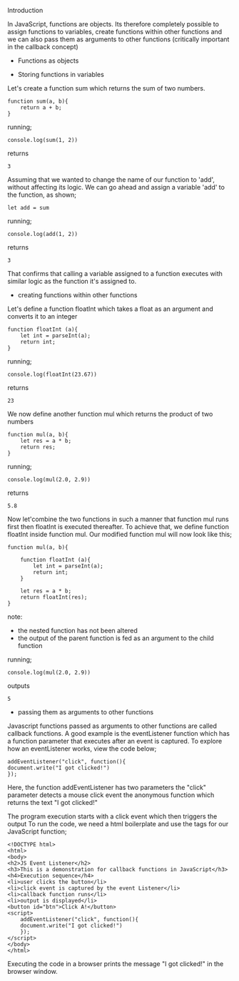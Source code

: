 Introduction

In JavaScript, functions are objects. Its therefore completely possible to assign functions to variables, create functions within other functions and we can also pass them as arguments to other functions (critically important in the callback concept)

- Functions as objects

- Storing functions in variables

Let's create a function sum which returns the sum of two numbers.
```
function sum(a, b){
    return a + b;
}
```
running;
```
console.log(sum(1, 2))
```
returns 
```
3
```
Assuming that we wanted to change the name of our function to 'add', without affecting its logic. We can go ahead and assign a variable 'add' to the function, as shown;
```
let add = sum
```
running;
```
console.log(add(1, 2))
```
returns
```
3
```
That confirms that calling a variable assigned to a function executes with similar logic as the function it's assigned to.

- creating functions within other functions

Let's define a function floatInt which takes a  float as an argument and converts it to an integer
```
function floatInt (a){
    let int = parseInt(a);
    return int;
}
```
running;
```
console.log(floatInt(23.67))
```
returns 
```
23
```
We now define another function mul which returns the product of two numbers
```
function mul(a, b){
    let res = a * b;
    return res;
}
```
running; 
```
console.log(mul(2.0, 2.9))
```
returns
```
5.8
```
Now let'combine the two functions in such a manner that function mul runs first then floatInt is executed thereafter.
To achieve that, we define function floatInt inside function mul. Our modified function mul will now look like this;
```
function mul(a, b){

    function floatInt (a){
        let int = parseInt(a);
        return int;
    }

    let res = a * b;
    return floatInt(res);
}
```
note:
- the nested function has not been altered
- the output of the parent function is fed as an argument to the child function

running;
```
console.log(mul(2.0, 2.9))
```
outputs
```
5
```
- passing them as arguments to other functions

Javascript functions passed as arguments to other functions are called callback functions. A good example is the eventListener function which has a function parameter that executes after an event is captured. To explore how an eventListener works, view the code below;
```
addEventListener("click", function(){
document.write("I got clicked!")
});
```
Here, the function addEventListener has two parameters
the "click" parameter detects a mouse click event
the anonymous function which returns the text "I got clicked!"

The program execution starts with a click event which then triggers the output
To run the code, we need a html boilerplate and use the <script></script> tags for our JavaScript function;
```
<!DOCTYPE html>
<html>
<body>
<h2>JS Event Listener</h2>
<h3>This is a demonstration for callback functions in JavaScript</h3>
<h4>Execution sequence</h4>
<li>user clicks the button</li>
<li>click event is captured by the event Listener</li>
<li>callback function runs</li>
<li>output is displayed</li>
<button id="btn">Click A!</button>
<script>
    addEventListener("click", function(){
    document.write("I got clicked!")
    });
</script>
</body>
</html>
```
Executing the code in a browser prints the message "I got clicked!" in the browser window.
